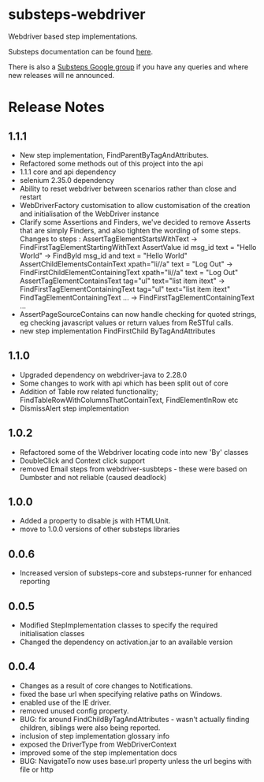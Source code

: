 substeps-webdriver
==================

Webdriver based step implementations. 

Substeps documentation can be found [here](http://substeps.technophobia.com/ "Substeps documentation").  

There is also a [Substeps Google group](http://groups.google.com/group/substeps?hl=en-GB "Substeps Google group") if you have any queries and where new releases will ne announced.

Release Notes
=============

1.1.1
-----
* New step implementation, FindParentByTagAndAttributes.
* Refactored some methods out of this project into the api
* 1.1.1 core and api dependency
* selenium 2.35.0 dependency
* Ability to reset webdriver between scenarios rather than close and restart
* WebDriverFactory customisation to allow customisation of the creation and initialisation of the WebDriver instance
* Clarify some Assertions and Finders, we've decided to remove Asserts that are simply Finders, and also tighten the wording of some steps.  Changes to steps :
    AssertTagElementStartsWithText -> FindFirstTagElementStartingWithText
    AssertValue id msg_id text = "Hello World" -> FindById msg_id and text = "Hello World"
    AssertChildElementsContainText xpath="li//a" text = "Log Out" -> FindFirstChildElementContainingText xpath="li//a" text = "Log Out"
    AssertTagElementContainsText tag="ul" text="list item itext" ->  FindFirstTagElementContainingText tag="ul" text="list item itext"
    FindTagElementContainingText ... -> FindFirstTagElementContainingText ...
* AssertPageSourceContains can now handle checking for quoted strings, eg checking javascript values or return values from ReSTful calls.
* new step implementation FindFirstChild ByTagAndAttributes

1.1.0
-----
* Upgraded dependency on webdriver-java to 2.28.0
* Some changes to work with api which has been split out of core
* Addition of Table row related functionality; FindTableRowWithColumnsThatContainText, FindElementInRow etc
* DismissAlert step implementation

1.0.2
-----
* Refactored some of the Webdriver locating code into new 'By' classes
* DoubleClick and Context click support
* removed Email steps from webdriver-susbteps - these were based on Dumbster and not reliable (caused deadlock)

1.0.0
-----
* Added a property to disable js with HTMLUnit.
* move to 1.0.0 versions of other substeps libraries

0.0.6
-----
* Increased version of substeps-core and substeps-runner for enhanced reporting

0.0.5
-----
* Modified StepImplementation classes to specify the required initialisation classes
* Changed the dependency on activation.jar to an available version

 
0.0.4
-----
* Changes as a result of core changes to Notifications.
* fixed the base url when specifying relative paths on Windows.
* enabled use of the IE driver.
* removed unused config property.
* BUG: fix around FindChildByTagAndAttributes - wasn't actually finding children, siblings were also being reported.
* inclusion of step implementation glossary info
* exposed the DriverType from WebDriverContext
* improved some of the step implementation docs
* BUG: NavigateTo now uses base.url property unless the url begins with file or http
